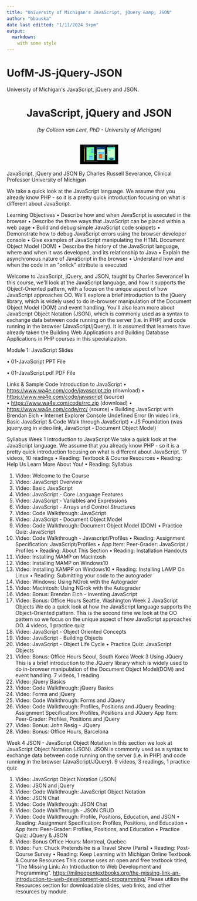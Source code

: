 ```yaml
---
title: "University of Michigan's JavaScript, jQuery &amp; JSON"
author: "bbauska"
date last editted: "1/11/2024 3+pm"
output: 
  markdown:
    with some style
---
```


# UofM-JS-jQuery-JSON
University of Michigan's JavaScript, jQuery and JSON.

<!--~~~~~~~~~~~~~~~~~~~~~~~~~~~~~~~~~~~~~~~~~~~~~~~~~~~~~~~~~~~~~~~~~~~~~~~~~~~~~~~~~~~~~~~~~~~~-->
<!--~~~~~~~~~~~~~~~~~~~~~~~~~ readme.md of js-jquery-json.bauska.org ~~~~~~~~~~~~~~~~~~~~~~~~~~~-->
<h1 align="center">JavaScript, jQuery and JSON</h1>

<h6 align="center">(by Colleen van Lent, PhD - University of Michigan)</h6>
<!--~~~~~~~~~~~~~~~~~~~~~~~~~~~~~~~~~~~~~~~~~~~~~~~~~~~~~~~~~~~~~~~~~~~~~~~~~~~~~~~~~~~~~~~~~~~~-->
<!--~~~~~~~~~~~~~~~~~~~~~~~~~~~~~~~~~~~ 01.  logo (01) ~~~~~~~~~~~~~~~~~~~~~~~~~~~~~~~~~~~~-->
<p align="center">
  <img src="./images/image001.png" 
  alt="logo." 
  style="border: 2px solid #000000;" 
  width="20%" />
</p>

JavaScript, jQuery and JSON
By Charles Russell Severance, Clinical Professor University of Michigan

We take a quick look at the JavaScript language. We assume that you already know PHP - so it is a pretty quick introduction focusing on what is different about JavaScript.

Learning Objectives
•	Describe how and when JavaScript is executed in the browser
•	Describe the three ways that JavaScript can be placed within a web page
•	Build and debug simple JavaScript code snippets
•	Demonstrate how to debug JavaScript errors using the browser developer console
•	Give examples of JavaScript manipulating the HTML Document Object Model (DOM)
•	Describe the history of the JavaScript language, where and when it was developed, and its relationship to Java
•	Explain the asynchronous nature of JavaScript in the browser
•	Understand how and when the code in an "onlick" attribute is executed

Welcome to JavaScript, jQuery, and JSON, taught by Charles Severance!
In this course, we'll look at the JavaScript language, and how it supports the Object-Oriented pattern, with a focus on the unique aspect of how JavaScript approaches OO. We'll explore a brief introduction to the jQuery library, which is widely used to do in-browser manipulation of the Document Object Model (DOM) and event handling. You'll also learn more about JavaScript Object Notation (JSON), which is commonly used as a syntax to exchange data between code running on the server (i.e. in PHP) and code running in the browser (JavaScript/jQuery).
It is assumed that learners have already taken the Building Web Applications and Building Database Applications in PHP courses in this specialization.

Module 1: JavaScript
Slides

•	01-JavaScript PPT File

•	01-JavaScript.pdf PDF File

Links & Sample Code
Introduction to JavaScript
•	https://www.wa4e.com/code/javascript.zip (download)
•	https://www.wa4e.com/code/javascript (source)  
•	https://www.wa4e.com/code/rrc.zip (download)
•	https://www.wa4e.com/code/rrc/ (source)
•	Building JavaScript with Brendan Eich
•	Internet Explorer Console Undefined Error (In video link, Basic JavaScript & Code Walk through JavaScript)
•	JS Foundation (was jquery.org in video link, JavaScript - Document Object Model)


Syllabus
Week 1
Introduction to JavaScript
We take a quick look at the JavaScript language. We assume that you already know PHP - so it is a pretty quick introduction focusing on what is different about JavaScript.
17 videos, 10 readings
•	Reading: Textbook & Course Resources
•	Reading: Help Us Learn More About You!
•	Reading: Syllabus
1.	Video: Welcome to the Course
2.	Video: JavaScript Overview
3.	Video: Basic JavaScript
4.	Video: JavaScript - Core Language Features
5.	Video: JavaScript - Variables and Expressions
6.	Video: JavaScript - Arrays and Control Structures
7.	Video: Code Walkthrough: JavaScript
8.	Video: JavaScript - Document Object Model
9.	Video: Code Walkthrough: Document Object Model (DOM)
•	Practice Quiz: JavaScript
10.	Video: Code Walkthrough - Javascript/Profiles
•	Reading: Assignment Specification: JavaScript/Profiles
•	App Item: Peer-Grader: JavaScript / Profiles
•	Reading: About This Section
•	Reading: Installation Handouts
11.	Video: Installing MAMP on Macintosh
12.	Video: Installing MAMP on Windows10
13.	Video: Installing XAMPP on Windows10
•	Reading: Installing LAMP On Linux
•	Reading: Submitting your code to the autograder
14.	Video: Windows: Using NGrok with the Autograder
15.	Video: Macintosh: Using NGrok with the Autograder
16.	Video: Bonus: Brendan Eich - Inventing JavaScript
17.	Video: Bonus: Office Hours Seattle, Washington
Week 2
JavaScript Objects
We do a quick look at how the JavaScript language supports the Object-Oriented pattern. This is the second time we look at the OO pattern so we focus on the unique aspect of how JavaScript approaches OO.
4 videos, 1 practice quiz
1.	Video: JavaScript - Object Oriented Concepts
2.	Video: JavaScript - Building Objects
3.	Video: JavaScript - Object Life Cycle
•	Practice Quiz: JavaScript Objects
4.	Video: Bonus: Office Hours Seoul, South Korea
Week 3
Using JQuery
This is a brief introduction to the JQuery library which is widely used to do in-browser manipulation of the Document Object Model(DOM) and event handling.
7 videos, 1 reading
1.	Video: jQuery Basics
2.	Video: Code Walkthrough: jQuery Basics
3.	Video: Forms and jQuery
4.	Video: Code Walkthrough: Forms and JQuery
5.	Video: Code Walkthrough: Profiles, Positions and JQuery
Reading: Assignment Specification: Profiles, Positions and JQuery
App Item: Peer-Grader: Profiles, Positions and jQuery
6.	Video: Bonus: John Resig - JQuery
7.	Video: Bonus: Office Hours, Barcelona

Week 4
JSON - JavaScript Object Notation
In this section we look at JavaScript Object Notation (JSON). JSON is commonly used as a syntax to exchange data between code running on the server (i.e. in PHP) and code running in the browser (JavaScript/JQuery).
9 videos, 3 readings, 1 practice quiz
1.	Video: JavaScript Object Notation (JSON)
2.	Video: JSON and jQuery
3.	Video: Code Walkthrough: JavaScript Object Notation
4.	Video: JSON Chat
5.	Video: Code Walkthrough: JSON Chat
6.	Video: Code WalkThrough - JSON CRUD
7.	Video: Code Walkthrough: Profile, Positions, Education, and JSON
•	Reading: Assignment Specification: Profiles, Positions, and Education
•	App Item: Peer-Grader: Profiles, Positions, and Education
•	Practice Quiz: JQuery & JSON
8.	Video: Bonus Office Hours: Montreal, Quebec
9.	Video: Fun: Chuck Pretends he is a Travel Show (Paris)
•	Reading: Post-Course Survey
•	Reading: Keep Learning with Michigan Online
Textbook & Course Resources
This course uses an open and free textbook titled, "The Missing Link: An Introduction to Web Development and Programming".
https://milneopentextbooks.org/the-missing-link-an-introduction-to-web-development-and-programming/
Please utilize the Resources section for downloadable slides, web links, and other resources by module.


